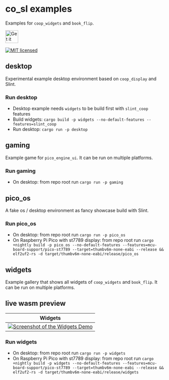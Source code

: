 <!--
SPDX-FileCopyrightText: 2022 Florian Blasius <co_sl@tutanota.com>
SPDX-License-Identifier: MIT
-->

# co_sl examples

Examples for `coop_widgets` and `book_flip`.

<a href="https://codeberg.org/flovansl/coop_sl">
    <img alt="Get it on Codeberg" src="https://get-it-on.codeberg.org/get-it-on-blue-on-white.png" height="40">
</a>

[![MIT licensed](https://img.shields.io/badge/license-MIT-blue.svg)](../LICENSES/MIT.txt)

## desktop

Experimental example desktop environment based on `coop_display` and Slint.

### Run desktop

* Desktop example needs `widgets` to be build first with `slint_coop` features
* Build widgets: `cargo build -p widgets --no-default-features --features=slint_coop`
* Run desktop:  `cargo run -p desktop`

## gaming

Example game for `pico_engine_ui`. It can be run on multiple platforms.

### Run gaming

* On desktop: from repo root run `cargo run -p gaming`

## pico_os

A fake os / desktop environment as fancy showcase build with Slint.

### Run pico_os

* On desktop: from repo root run `cargo run -p pico_os`
* On Raspberry Pi Pico with st7789 display: from repo root run ```cargo +nightly build -p pico_os --no-default-features --features=mcu-board-support/pico-st7789 --target=thumbv6m-none-eabi --release && elf2uf2-rs -d target/thumbv6m-none-eabi/release/pico_os```

## widgets

Example gallery that shows all widgets of `coop_widgets` and `book_flip`. It can be run on multiple platforms.

## live wasm preview

| Widgets |
|---------|
|[![Screenshot of the Widgets Demo](https://codeberg.org/flovansl/pages/attachments/2501a785-2b21-40d8-91c7-85fee14f0045 "Widgets Demo")](https://flovansl.codeberg.page/coop_sl/snapshots/examples/widgets/) |

### Run widgets

* On desktop: from repo root run `cargo run -p widgets`
* On Raspberry Pi Pico with st7789 display: from repo root run ```cargo +nightly build -p widgets --no-default-features --features=mcu-board-support/pico-st7789 --target=thumbv6m-none-eabi --release && elf2uf2-rs -d target/thumbv6m-none-eabi/release/widgets```